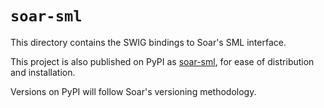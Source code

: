 # `soar-sml`

This directory contains the SWIG bindings to Soar's SML interface.

This project is also published on PyPI as [soar-sml](https://pypi.org/project/soar-sml/),
for ease of distribution and installation.

Versions on PyPI will follow Soar's versioning methodology.
